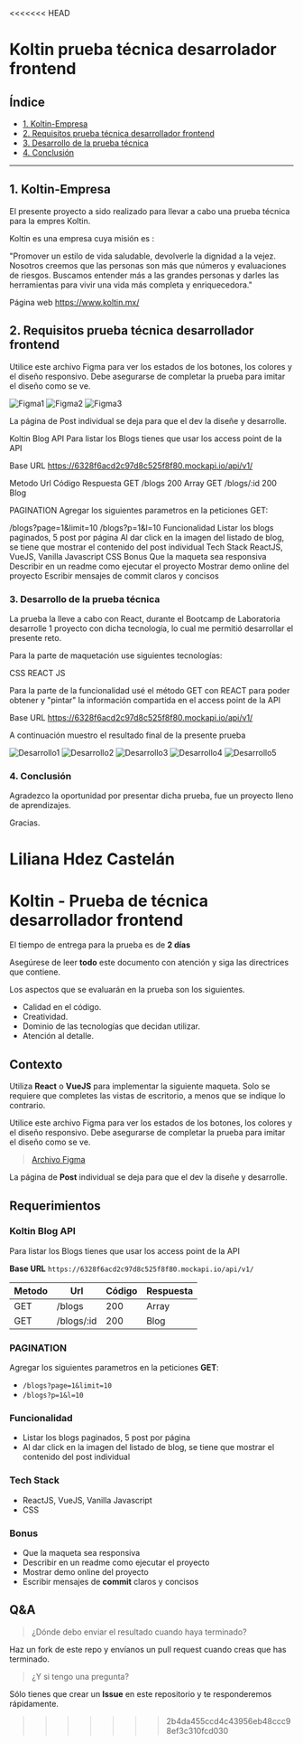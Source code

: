 <<<<<<< HEAD
# Koltin prueba técnica desarrolador frontend

## Índice

* [1. Koltin-Empresa](#1-Koltin-Empresa)
* [2. Requisitos prueba técnica desarrollador frontend](#2-Requisitos-prueba-técnica-desarrollador-frontend)
* [3. Desarrollo de la prueba técnica](#3-Desarrollo-de-la-prueba-técnica)
* [4. Conclusión](#4-Conclusión)


***
## 1. Koltin-Empresa

El presente proyecto a sido realizado para llevar a cabo una prueba técnica para la empres Koltin.

Koltin es una empresa cuya misión es : 

"Promover un estilo de vida saludable, devolverle la dignidad a la vejez. Nosotros creemos que las personas son más que números y evaluaciones de riesgos.
Buscamos entender más a las grandes personas y darles las herramientas para vivir una vida más completa y enriquecedora."

Página web https://www.koltin.mx/

## 2. Requisitos prueba técnica desarrollador frontend

Utilice este archivo Figma para ver los estados de los botones, los colores y el diseño responsivo. Debe asegurarse de completar la prueba para imitar el diseño como se ve.

![Figma1](src/assets/FigmaKoltin1.png)
![Figma2](src/assets/FigmaKoltin2.png)
![Figma3](src/assets/FigmaKoltin3.png)

La página de Post individual se deja para que el dev la diseñe y desarrolle.

Koltin Blog API
Para listar los Blogs tienes que usar los access point de la API

Base URL https://6328f6acd2c97d8c525f8f80.mockapi.io/api/v1/


Metodo	Url	Código	Respuesta
GET	/blogs	200	Array
GET	/blogs/:id	200	Blog


PAGINATION
Agregar los siguientes parametros en la peticiones GET:

/blogs?page=1&limit=10
/blogs?p=1&l=10
Funcionalidad
Listar los blogs paginados, 5 post por página
Al dar click en la imagen del listado de blog, se tiene que mostrar el contenido del post individual
Tech Stack
ReactJS, VueJS, Vanilla Javascript
CSS
Bonus
Que la maqueta sea responsiva
Describir en un readme como ejecutar el proyecto
Mostrar demo online del proyecto
Escribir mensajes de commit claros y concisos


### 3. Desarrollo de la prueba técnica

La prueba la lleve a cabo con React, durante el Bootcamp de Laboratoria desarrolle 1 proyecto con dicha tecnología, lo cual me permitió desarrollar el presente reto.

Para la parte de maquetación use siguientes tecnologías:

CSS
REACT JS

Para la parte de la funcionalidad usé el método GET con REACT para poder obtener y "pintar" la información compartida en el access point de la API

Base URL https://6328f6acd2c97d8c525f8f80.mockapi.io/api/v1/

A continuación muestro el resultado final de la presente prueba

![Desarrollo1](src/assets/DesarrolloKoltin1.png)
![Desarrollo2](src/assets/DesarrolloKoltin2.png)
![Desarrollo3](src/assets/DesarrolloKoltin3.png)
![Desarrollo4](src/assets/DesarrolloKoltin4.png)
![Desarrollo5](src/assets/DesarrolloKoltin5.png)

### 4. Conclusión
Agradezco la oportunidad por presentar dicha prueba, fue un proyecto lleno de aprendizajes.

Gracias.

Liliana Hdez Castelán
=======
# Koltin - Prueba de técnica desarrollador frontend

El tiempo de entrega para la prueba es de **2 días**

Asegúrese de leer **todo** este documento con atención y siga las directrices que contiene.

Los aspectos que se evaluarán en la prueba son los siguientes.

* Calidad en el código.
* Creatividad.
* Dominio de las tecnologías que decidan utilizar.
* Atención al detalle.

## Contexto

Utiliza **React** o **VueJS** para implementar la siguiente maqueta. Solo se requiere que completes las vistas de escritorio, a menos que se indique lo contrario.

Utilice este archivo Figma para ver los estados de los botones, los colores y el diseño responsivo.  Debe asegurarse de completar la prueba para imitar el diseño como se ve.

> [Archivo Figma](https://www.figma.com/file/2FkX7OHtR2xTxa78Vee6L4/%F0%9F%8C%8E-Koltin-Blog%2C-Test?node-id=118%3A1909)

La página de **Post** individual se deja para que el dev la diseñe y desarrolle.

## Requerimientos

### Koltin Blog API

Para listar los Blogs tienes que usar los access point de la API

**Base URL**  `https://6328f6acd2c97d8c525f8f80.mockapi.io/api/v1/`


| Metodo | Url    | Código | Respuesta   |
|--------|--------|--------|-------------|
| GET    | /blogs | 200    | Array<Blog> |
| GET    | /blogs/:id|200  |Blog             |

### PAGINATION

Agregar los siguientes parametros en la peticiones **GET**:

* `/blogs?page=1&limit=10`
* `/blogs?p=1&l=10`

### Funcionalidad

- Listar los blogs paginados, 5 post por página
- Al dar click en la imagen del listado de blog, se tiene que mostrar el contenido del post individual

###  Tech Stack

* ReactJS, VueJS, Vanilla Javascript
* CSS

### Bonus

* Que la maqueta sea responsiva
* Describir en un readme como ejecutar el proyecto
* Mostrar demo online del proyecto
* Escribir mensajes de **commit** claros y concisos

## Q&A

> ¿Dónde debo enviar el resultado cuando haya terminado?

Haz un fork de este repo y envíanos un pull request cuando creas que has terminado.

> ¿Y si tengo una pregunta?

Sólo tienes que crear un **Issue**  en este repositorio y te responderemos rápidamente.


>>>>>>> 2b4da455ccd4c43956eb48ccc98ef3c310fcd030
